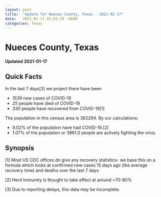 ```yaml
---
layout: post
title:  "Update for Nueces County, Texas - 2021-01-17"
date:   2021-01-17 01:01:29 -0600
categories: Texas
---
```


# Nueces County, Texas
#### Updated 2021-01-17

## Quick Facts

In the last 7 days[3] we project there have been
- *1539* new cases of COVID-19
- *25* people have died of COVID-19
- *330* people have recovered from COVID-19[1]

The population in this census area is 362294. By our calculations:
- 9.02% of the population have had COVID-19.[2]
- 1.07% of the population or 3861.0 people are actively fighting the virus.

## Synopsis




[1] Most US CDC offices do give any recovery statistics- we base this on a formula which looks at confirmed new cases
15 days ago (the average recovery time) and deaths over the last 7 days.

[2] Herd Immunity is thought to take effect at around ~70-80%

[3] Due to reporting delays, this data may be incomplete.
 
    